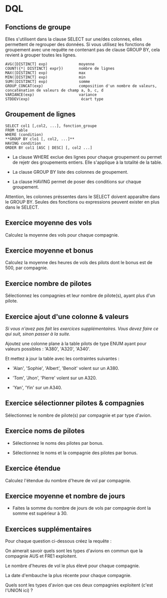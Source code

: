 # DQL

## Fonctions de groupe

Elles s'utilisent dans la clause SELECT sur une/des colonnes, elles permettent de regrouper des données. Si vous utilisez les fonctions de groupement avec une requête ne contenant pas de clause GROUP BY, cela revient à grouper toutes les lignes.

```text
AVG([DISTINCT] exp)              moyenne
COUNT({*| DISTINCT] expr})       nombre de lignes
MAX([DISTINCT] exp)              max
MIN([DISTINCT] exp)              min
SUM([DISTINCT] exp)              somme
GROUP_CONCAT(exp)                composition d'un nombre de valeurs, concaténation de valeurs de champ a, b, c, d
VARIANCE(exp)                    variance
STDDEV(exp)                       écart type

```
## Groupement de lignes

```text
SELECT col1 [,col2, ...], fonction_groupe
FROM table
WHERE (condition)
**GROUP BY clo1 [, col2, ...]**
HAVING condition
ORDER BY col1 [ASC | DESC] [, col2 ...]
```

- La clause WHERE exclue des lignes pour chaque groupement ou permet de rejetr des groupements entiers. Elle s'applique à la totalité de la table.

- La clause GROUP BY liste des colonnes de groupement.

- La clause HAVING permet de poser des conditions sur chaque groupement.

Attention, les colonnes préssentes dans le SELECT doivent apparaître dans le GROUP BY. Seules des fonctions ou expressions peuvent exister en plus dans le SELECT.

## Exercice moyenne des vols

Calculez la moyenne des vols pour chaque compagnie.

## Exercice moyenne et bonus

Calculez la moyenne des heures de vols des pilots dont le bonus est de 500,
par compagnie.

## Exercice nombre de pilotes

Sélectionnez les compagnies et leur nombre de pilote(s), ayant plus d'un pilote.

## Exercice ajout d'une colonne & valeurs

*Si vous n'avez pas fait les exercices supplémentaires. Vous devez faire ce qui suit, sinon passer à la suite.*

Ajoutez une colonne plane à la table pilots de type ENUM ayant pour valeurs possibles :
'A380', 'A320', 'A340'.

Et mettez à jour la table avec les contraintes suivantes :

- 'Alan', 'Sophie', 'Albert', 'Benoit' volent sur un A380.

- 'Tom', 'Jhon', 'Pierre' volent sur un A320.

- 'Yan', 'Yin' sur un A340.

## Exercice sélectionner pilotes & compagnies

Sélectionnez le nombre de pilote(s) par compagnie et par type d'avion.

## Exercice noms de pilotes

- Sélectionnez le noms des pilotes par bonus.

- Sélectionnez le noms et la compagnie des pilotes par bonus.

## Exercice étendue

Calculez l'étendue du nombre d'heure de vol par compagnie.

## Exercice moyenne et nombre de jours

- Faites la somme du nombre de jours de vols par compagnie dont la somme est supérieur à 30.

## Exercices supplémentaires

Pour chaque question ci-dessous créez la requête :

On aimerait savoir quels sont les types d'avions en commun que la compagnie AUS et FRE1 exploitent.

Le nombre d'heures de vol le plus élevé  pour chaque compagnie.

La date d'embauche la plus récente pour chaque compagnie.

Quels sont les types d'avion que ces deux compagnies exploitent (c'est l'UNION ici) ?
